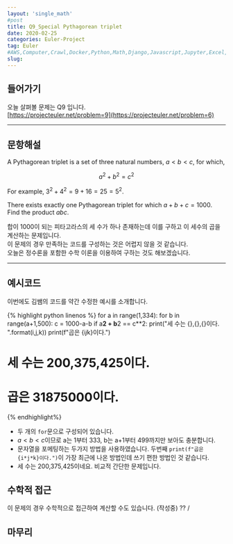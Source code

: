 ```yaml
---
layout: 'single_math'
#post
title: Q9_Special Pythagorean triplet
date: 2020-02-25
categories: Euler-Project
tag: Euler
#AWS,Computer,Crawl,Docker,Python,Math,Django,Javascript,Jupyter,Excel,Etc,Matplotlib
slug:  
---
```


## 들어가기

오늘 살펴볼 문제는 Q9 입니다.  
[https://projecteuler.net/problem=9](https://projecteuler.net/problem=6)

---

## 문항해설

A Pythagorean triplet is a set of three natural numbers, $a<b<c$, for which,

$$a^2+b^2=c^2$$

For example, $3^2+ 4^2= 9 + 16 = 25 = 5^2$.

There exists exactly one Pythagorean triplet for which $a+b+c= 1000$.  
Find the product $abc$.

합이 1000이 되는 피타고라스의 세 수가 하나 존재하는데 이를 구하고 이 세수의 곱을 계산하는 문제입니다.  
이 문제의 경우 만족하는 코드를 구성하는 것은 어렵지 않을 것 같습니다.  
오늘은 정수론을 포함한 수학 이론을 이용하여 구하는 것도 해보겠습니다.

---

## 예시코드

이번에도 김쌤의 코드를 약간 수정한 예시를 소개합니다.

{% highlight python linenos %}
for a in range(1,334):
    for b in range(a+1,500):
        c = 1000-a-b
        if a**2 + b**2 == c**2:
            print("세 수는 {},{},{}이다. ".format(i,j,k))
            print(f"곱은 {i*j*k}이다.")
# 세 수는 200,375,425이다.
# 곱은 31875000이다.
{% endhighlight%}

-   두 개의 `for`문으로 구성되어 있습니다.
-   $a<b<c$이므로 a는 1부터 333, b는 a+1부터 499까지만 보아도 충분합니다.
-   문자열을 포메팅하는 두가지 방법을 사용하였습니다. 두번째 `print(f"곱은 {i*j*k}이다.")`이 가장 최근에 나온 방법인데 쓰기 편한 방법인 것 같습니다.
-   세 수는 200,375,425이네요. 비교적 간단한 문제입니다.

## 수학적 접근

이 문제의 경우 수학적으로 접근하여 계산할 수도 있습니다. (작성중)  ??
/

## 마무리
